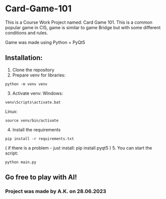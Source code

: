 # Card-Game-101
This is a Course Work Project named: Card Game 101. This is a common popular game in CIS, game is similar to game Bridge but with some different conditions and rules.

Game was made using Python + PyQt5

## Installation:
1. Clone the repository
2. Prepare venv for libraries:
```
python -m venv venv
```
3. Activate venv:
Windows:
```
venv\Scripts\activate.bat
```
Linux:
```
source venv/bin/activate
```
4. Install the requirements
```
pip install -r requirements.txt
```
( if there is a problem - just install: pip install pyqt5 )
5. You can start the script:
```
python main.py
```

## Go free to play with AI!

### Project was made by A.K. on 28.06.2023
